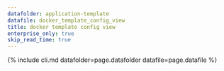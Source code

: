 ```yaml
---
datafolder: application-template
datafile: docker_template_config_view
title: docker template config view
enterprise_only: true
skip_read_time: true
---
```

<!--
This page is automatically generated from Docker's source code. If you want to
suggest a change to the text that appears here, open a ticket in the documentation
repository:

https://github.com/docker/docker.github.io/issues/new
-->
{% include cli.md datafolder=page.datafolder datafile=page.datafile %}
